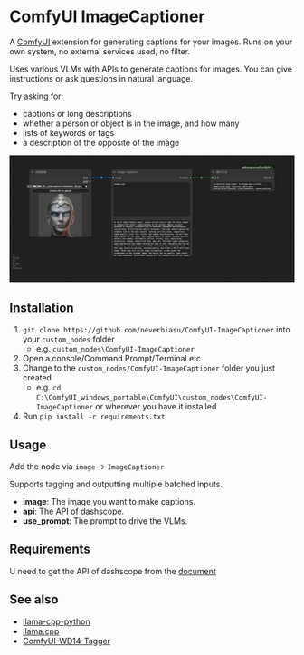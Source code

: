 # ComfyUI ImageCaptioner

A [ComfyUI](https://github.com/comfyanonymous/ComfyUI) extension for generating captions for your images. Runs on your own system, no external services used, no filter.

Uses various VLMs with APIs to generate captions for images. You can give instructions or ask questions in natural language. 

Try asking for:

* captions or long descriptions
* whether a person or object is in the image, and how many
* lists of keywords or tags
* a description of the opposite of the image

![image_captioner](assets/workflow.png)

## Installation
1. `git clone https://github.com/neverbiasu/ComfyUI-ImageCaptioner` into your `custom_nodes` folder 
    - e.g. `custom_nodes\ComfyUI-ImageCaptioner`  
2. Open a console/Command Prompt/Terminal etc
3. Change to the `custom_nodes/ComfyUI-ImageCaptioner` folder you just created 
    - e.g. `cd C:\ComfyUI_windows_portable\ComfyUI\custom_nodes\ComfyUI-ImageCaptioner` or wherever you have it installed
4. Run `pip install -r requirements.txt`

## Usage
Add the node via `image` -> `ImageCaptioner`  

Supports tagging and outputting multiple batched inputs.  
- **image**: The image you want to make captions. 
- **api**: The API of dashscope.
- **use_prompt**: The prompt to drive the VLMs.

## Requirements
U need to get the API of dashscope from the [document](https://help.aliyun.com/zh/dashscope/developer-reference/acquisition-and-configuration-of-api-key?spm=a2c4g.11186623.0.0.7a32fa70GIg3tt)

## See also

* [llama-cpp-python](https://github.com/abetlen/llama-cpp-python)
* [llama.cpp](https://github.com/ggerganov/llama.cpp)
* [ComfyUI-WD14-Tagger](https://github.com/pythongosssss/ComfyUI-WD14-Tagger)
